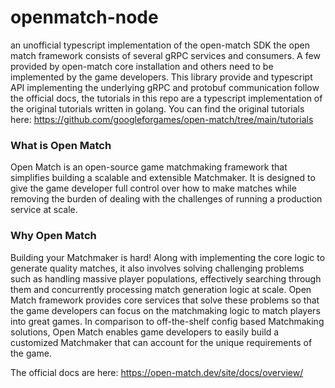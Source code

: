 # openmatch-node
an unofficial typescript implementation of the open-match SDK
the open match framework consists of several gRPC services and consumers. A few provided by open-match core installation and others need to be implemented by the game developers. This library provide and typescript API implementing the underlying gRPC and protobuf communication
follow the official docs, the tutorials in this repo are a typescript implementation of the original tutorials written in golang. You can find the original tutorials here:
https://github.com/googleforgames/open-match/tree/main/tutorials

### What is Open Match
Open Match is an open-source game matchmaking framework that simplifies building a scalable and extensible Matchmaker. It is designed to give the game developer full control over how to make matches while removing the burden of dealing with the challenges of running a production service at scale.

### Why Open Match
Building your Matchmaker is hard! Along with implementing the core logic to generate quality matches, it also involves solving challenging problems such as handling massive player populations, effectively searching through them and concurrently processing match generation logic at scale. Open Match framework provides core services that solve these problems so that the game developers can focus on the matchmaking logic to match players into great games.
In comparison to off-the-shelf config based Matchmaking solutions, Open Match enables game developers to easily build a customized Matchmaker that can account for the unique requirements of the game.

The official docs are here:
https://open-match.dev/site/docs/overview/
